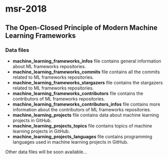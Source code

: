# msr-2018
## The Open-Closed Principle of Modern Machine Learning Frameworks

### Data files
- **machine_learning_frameworks_infos** file contains general information about ML frameworks repositories.
- **machine_learning_frameworks_commits** file contains all the commits related to ML frameworks repositories.
- **machine_learning_frameworks_stargazers** file contains the stargazers related to ML frameworks repositories.
- **machine_learning_frameworks_contributors** file contains the contributors of ML frameworks repositories.
- **machine_learning_frameworks_contributors_infos** file contains more information about the contributors of ML frameworks repositories.
- **machine_learning_projects** file contains data about machine learning projects in GitHub.
- **machine_learning_projects_topics** file contains topics of machine learning projects in GitHub.
- **machine_learning_projects_languages** file contains programming languages used in machine learning projects in GitHub.
 
Other data files will be soon available...
